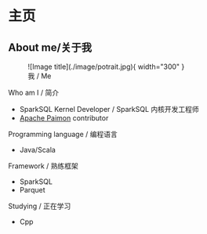 # 主页

## About me/关于我
<figure markdown>
  ![Image title](./image/potrait.jpg){ width="300" }
  <figcaption>我 / Me</figcaption>
</figure>

Who am I / 简介

* SparkSQL Kernel Developer / SparkSQL 内核开发工程师
* [Apache Paimon](https://github.com/apache/incubator-paimon) contributor

Programming language / 编程语言

* Java/Scala

Framework / 熟练框架

* SparkSQL
* Parquet

Studying / 正在学习

* Cpp